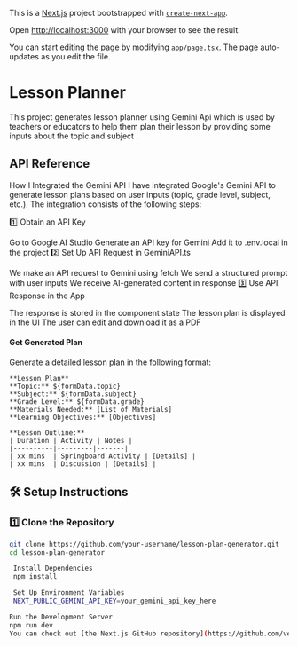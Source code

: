 This is a [Next.js](https://nextjs.org) project bootstrapped with [`create-next-app`](https://nextjs.org/docs/app/api-reference/cli/create-next-app).

Open [http://localhost:3000](http://localhost:3000) with your browser to see the result.

You can start editing the page by modifying `app/page.tsx`. The page auto-updates as you edit the file.


# Lesson Planner

This project generates lesson planner using Gemini Api which is used by teachers or educators to help them plan their lesson by  providing some inputs about the topic and subject .
## API Reference
How I Integrated the Gemini API
I have integrated Google's Gemini API to generate lesson plans based on user inputs (topic, grade level, subject, etc.).
The integration consists of the following steps:

1️⃣ Obtain an API Key

Go to Google AI Studio
Generate an API key for Gemini
Add it to .env.local in the project
2️⃣ Set Up API Request in GeminiAPI.ts

We make an API request to Gemini using fetch
We send a structured prompt with user inputs
We receive AI-generated content in response
3️⃣ Use API Response in the App

The response is stored in the component state
The lesson plan is displayed in the UI
The user can edit and download it as a PDF


#### Get Generated Plan

 Generate a detailed lesson plan in the following format:

    **Lesson Plan**
    **Topic:** ${formData.topic}
    **Subject:** ${formData.subject}
    **Grade Level:** ${formData.grade}
    **Materials Needed:** [List of Materials]
    **Learning Objectives:** [Objectives]

    **Lesson Outline:**
    | Duration | Activity | Notes |
    |----------|---------|-------|
    | xx mins  | Springboard Activity | [Details] |
    | xx mins  | Discussion | [Details] |



## 🛠️ Setup Instructions

### 1️⃣ Clone the Repository
```sh
git clone https://github.com/your-username/lesson-plan-generator.git
cd lesson-plan-generator

 Install Dependencies
 npm install

 Set Up Environment Variables
 NEXT_PUBLIC_GEMINI_API_KEY=your_gemini_api_key_here

Run the Development Server
npm run dev
You can check out [the Next.js GitHub repository](https://github.com/vercel/next.js) - your feedback and contributions are welcome!


